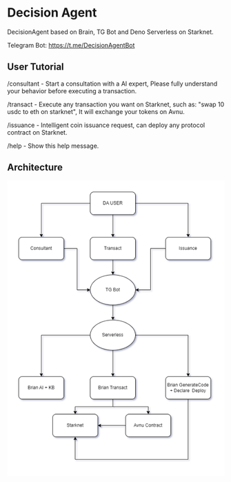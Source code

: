# Decision Agent

DecisionAgent based on Brain, TG Bot and Deno Serverless on Starknet.

Telegram Bot: https://t.me/DecisionAgentBot

## User Tutorial
/consultant - Start a consultation with a AI expert, Please fully understand your behavior before executing a transaction.

/transact -  Execute any transaction you want on Starknet, such as: "swap 10 usdc to eth on starknet", It will exchange your tokens on Avnu.

/issuance - Intelligent coin issuance request, can deploy any protocol contract on Starknet.

/help - Show this help message.

## Architecture

![](decision-agent.png)

